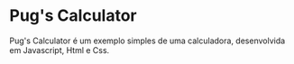# Pug's Calculator
Pug's Calculator é um exemplo simples de uma calculadora, desenvolvida em Javascript, Html e Css.
